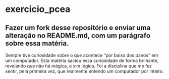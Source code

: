 # exercicio_pcea

## Fazer um fork desse repositório e enviar uma alteração no README.md, com um parágrafo sobre essa matéria.


Sempre tive curiosidade sobre o que acontece "por baixo dos panos" em um computador. Esta matéria saciou essa curiosidade de forma brilhante, revelando que não há mágica, e sim lógica. Foi a disciplina que me fez sentir, pela primeira vez, que realmente entendo um computador por inteiro.
